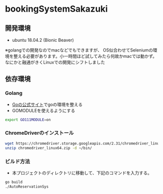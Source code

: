 # bookingSystemSakazuki

## 開発環境
- ubuntu 18.04.2 (Bionic Beaver)

※golangでの開発なのでmacなどでもできますが、
OS似合わせてSeleniumの環境を整える必要があります。小一時間ほど試してみたら何故かmacでは動かず。
なにかと融通がきくLinuxでの開発にシフトしました

## 依存環境

### Golang
- [Goの公式サイト](https://golang.org/)でgoの環境を整える
- GOMODULEを使えるようにする
```bash
export GO111MODULE=on 
```

### ChromeDriverのインストール
```bash
wget https://chromedriver.storage.googleapis.com/2.31/chromedriver_linux64.zip
unzip chromedriver_linux64.zip -d ~/bin/
```

### ビルド方法
- 本プロジェクトのディレクトリに移動して、下記のコマンドを入力する。
```bash
go build
./AutoReservationSys
```
